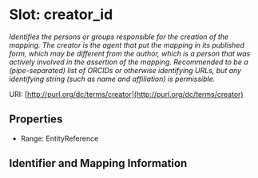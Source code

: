 # Slot: creator_id
_Identifies the persons or groups responsible for the creation of the mapping. The creator is the agent that put the mapping in its published form, which may be different from the author, which is a person that was actively involved in the assertion of the mapping. Recommended to be a (pipe-separated) list of ORCIDs or otherwise identifying URLs, but any identifying string (such as name and affiliation) is permissible._


URI: [http://purl.org/dc/terms/creator](http://purl.org/dc/terms/creator)



<!-- no inheritance hierarchy -->


## Properties

 * Range: EntityReference



## Identifier and Mapping Information





